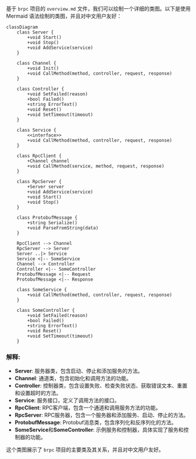 基于 `brpc` 项目的 `overview.md` 文件，我们可以绘制一个详细的类图。以下是使用 Mermaid 语法绘制的类图，并且对中文用户友好：

````mermaid
classDiagram
    class Server {
        +void Start()
        +void Stop()
        +void AddService(service)
    }

    class Channel {
        +void Init()
        +void CallMethod(method, controller, request, response)
    }

    class Controller {
        +void SetFailed(reason)
        +bool Failed()
        +string ErrorText()
        +void Reset()
        +void SetTimeout(timeout)
    }

    class Service {
        <<interface>>
        +void CallMethod(method, controller, request, response)
    }

    class RpcClient {
        +Channel channel
        +void CallMethod(service, method, request, response)
    }

    class RpcServer {
        +Server server
        +void AddService(service)
        +void Start()
        +void Stop()
    }

    class ProtobufMessage {
        +string Serialize()
        +void ParseFromString(data)
    }

    RpcClient --> Channel
    RpcServer --> Server
    Server ..|> Service
    Service <|-- SomeService
    Channel --> Controller
    Controller <|-- SomeController
    ProtobufMessage <|-- Request
    ProtobufMessage <|-- Response

    class SomeService {
        +void CallMethod(method, controller, request, response)
    }

    class SomeController {
        +void SetFailed(reason)
        +bool Failed()
        +string ErrorText()
        +void Reset()
        +void SetTimeout(timeout)
    }
````

### 解释:
- **Server**: 服务器类，包含启动、停止和添加服务的方法。
- **Channel**: 通道类，包含初始化和调用方法的功能。
- **Controller**: 控制器类，包含设置失败、检查失败状态、获取错误文本、重置和设置超时的方法。
- **Service**: 服务接口，定义了调用方法的接口。
- **RpcClient**: RPC客户端，包含一个通道和调用服务方法的功能。
- **RpcServer**: RPC服务器，包含一个服务器和添加服务、启动、停止的方法。
- **ProtobufMessage**: Protobuf消息类，包含序列化和反序列化的方法。
- **SomeService**和**SomeController**: 示例服务和控制器，具体实现了服务和控制器的功能。

这个类图展示了 `brpc` 项目的主要类及其关系，并且对中文用户友好。